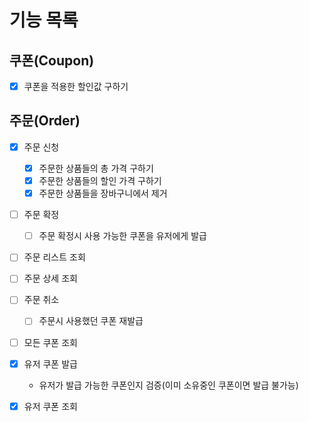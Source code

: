 # 기능 목록

## 쿠폰(Coupon)
* [x] 쿠폰을 적용한 할인값 구하기

## 주문(Order)

* [x] 주문 신청
  * [x] 주문한 상품들의 총 가격 구하기
  * [x] 주문한 상품들의 할인 가격 구하기
  * [x] 주문한 상품들을 장바구니에서 제거

* [ ] 주문 확정
  * [ ] 주문 확정시 사용 가능한 쿠폰을 유저에게 발급

* [ ] 주문 리스트 조회
* [ ] 주문 상세 조회

* [ ] 주문 취소
  * [ ] 주문시 사용했던 쿠폰 재발급

* [ ] 모든 쿠폰 조회
* [x] 유저 쿠폰 발급
  * 유저가 발급 가능한 쿠폰인지 검증(이미 소유중인 쿠폰이면 발급 불가능)
* [x] 유저 쿠폰 조회
